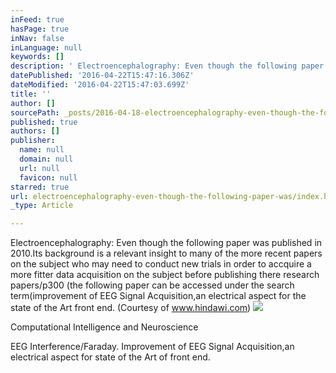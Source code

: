 ```yaml
---
inFeed: true
hasPage: true
inNav: false
inLanguage: null
keywords: []
description: ' Electroencephalography: Even though the following paper was published in 2010.Its background is a relevant insight to many of the more recent papers on the subject who may need to conduct new trials in order to accquire a more fitter data acquisition on the subject before publishing there research papers/p300 (the following paper can be accessed under the search term(improvement of EEG Signal Acquisition,an electrical aspect for the state of the Art front end. (Courtesy of www.hindawi.com)'
datePublished: '2016-04-22T15:47:16.306Z'
dateModified: '2016-04-22T15:47:03.699Z'
title: ''
author: []
sourcePath: _posts/2016-04-18-electroencephalography-even-though-the-following-paper-was.md
published: true
authors: []
publisher:
  name: null
  domain: null
  url: null
  favicon: null
starred: true
url: electroencephalography-even-though-the-following-paper-was/index.html
_type: Article

---
```

Electroencephalography: Even though the following paper was published in 2010.Its background is a relevant insight to many of the more recent papers on the subject who may need to conduct new trials in order to accquire a more fitter data acquisition on the subject before publishing there research papers/p300 (the following paper can be accessed under the search term(improvement of EEG Signal Acquisition,an electrical aspect for the state of the Art front end. (Courtesy of www.hindawi.com)
![](https://the-grid-user-content.s3-us-west-2.amazonaws.com/e3689212-c0ef-43d6-9558-2b8a33604879.jpg)

Computational Intelligence and Neuroscience

EEG Interference/Faraday. Improvement of EEG Signal Acquisition,an electrical aspect for state of the Art of front end.